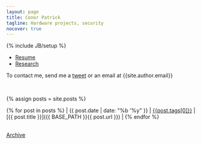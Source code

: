 ```yaml
---
layout: page
title: Conor Patrick
tagline: Hardware projects, security
nocover: true
---
```


{% include JB/setup %}


* [Resume](/resume)
* [Research](/research)

To contact me, send me a [tweet](https://twitter.com/_conorpp) or an email at {{site.author.email}}

<br>

{% assign posts =  site.posts  %}

{% for post in posts %}
| <span class="nowrap">{{ post.date | date: "%b '%y" }}</span> | [{{post.tags[0]}}]({{BASE_PATH}}/tags.html#{{post.tags[0]}}) | [{{ post.title }}]({{ BASE_PATH }}{{ post.url }}) | {% endfor %}

<br>
<div>
<a href="/archive">Archive</a>
</div>

